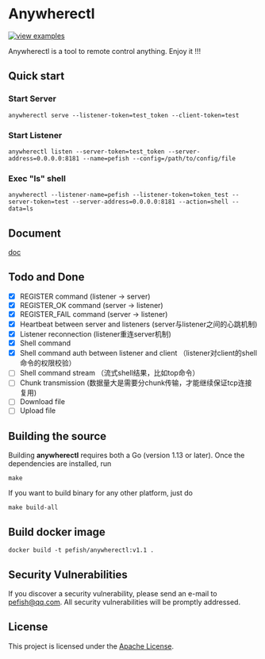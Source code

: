 # Anywherectl

[![view examples](https://img.shields.io/badge/learn%20by-examples-0C8EC5.svg?style=for-the-badge&logo=go)](https://github.com/pefish/anywherectl)

Anywherectl is a tool to remote control anything. Enjoy it !!!

## Quick start

### Start Server

```shell script
anywherectl serve --listener-token=test_token --client-token=test
```

### Start Listener

```shell script
anywherectl listen --server-token=test_token --server-address=0.0.0.0:8181 --name=pefish --config=/path/to/config/file
```

### Exec "ls" shell

```shell script
anywherectl --listener-name=pefish --listener-token=token_test --server-token=test --server-address=0.0.0.0:8181 --action=shell --data=ls
```

## Document

[doc](https://godoc.org/github.com/pefish/anywherectl)

## Todo and Done

- [x] REGISTER command (listener -> server)
- [x] REGISTER_OK command (server -> listener)
- [x] REGISTER_FAIL command (server -> listener)
- [x] Heartbeat between server and listeners (server与listener之间的心跳机制)
- [x] Listener reconnection (listener重连server机制)
- [x] Shell command
- [x] Shell command auth between listener and client （listener对client的shell命令的权限校验）
- [ ] Shell command stream （流式shell结果，比如top命令）
- [ ] Chunk transmission (数据量大是需要分chunk传输，才能继续保证tcp连接复用)
- [ ] Download file
- [ ] Upload file

## Building the source

Building **anywherectl** requires both a Go (version 1.13 or later). Once the dependencies are installed, run

```shell script
make
```

If you want to build binary for any other platform, just do

```shell script
make build-all
```

## Build docker image

```shell script
docker build -t pefish/anywherectl:v1.1 .
```

## Security Vulnerabilities

If you discover a security vulnerability, please send an e-mail to [pefish@qq.com](mailto:pefish@qq.com). All security vulnerabilities will be promptly addressed.

## License

This project is licensed under the [Apache License](LICENSE).



